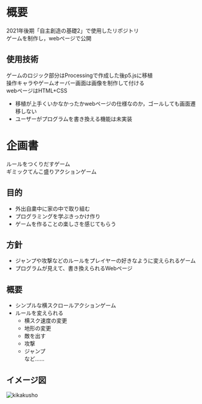 概要
====
2021年後期「自主創造の基礎2」で使用したリポジトリ  
ゲームを制作し，webページで公開　　

使用技術
--------
ゲームのロジック部分はProcessingで作成した後p5.jsに移植  
操作キャラやゲームオーバー画面は画像を制作して付ける  
webページはHTML+CSS  

* 移植が上手くいかなかったかwebページの仕様なのか，ゴールしても画面遷移しない  
* ユーザーがプログラムを書き換える機能は未実装  

企画書
============
ルールをつくりだすゲーム  
ギミックてんこ盛りアクションゲーム  

⽬的
------------
* 外出⾃粛中に家の中で取り組む  
* プログラミングを学ぶきっかけ作り  
* ゲームを作ることの楽しさを感じてもらう  

⽅針
------------
* ジャンプや攻撃などのルールをプレイヤーの好きなように変えられるゲーム  
* プログラムが⾒えて、書き換えられるWebページ  

概要
------------
* シンプルな横スクロールアクションゲーム  
* ルールを変えられる  
    * 横スク速度の変更  
    * 地形の変更  
    * 敵を出す  
    * 攻撃  
    * ジャンプ  
    など……

イメージ図
------------
![kikakusho](https://github.com/user-attachments/assets/f48d3689-62a6-47b1-b382-63b422ee9eed)


